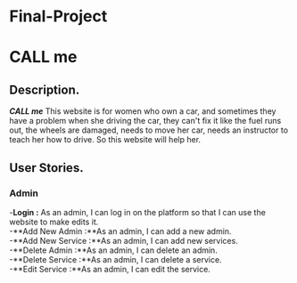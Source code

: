# Final-Project
# CALL me

<!-- image for my website -->

## Description.

***CALL me*** This website is for women who own a car, and sometimes they have a problem when she driving the car, they can't fix it like the fuel runs out,  the wheels are damaged, needs to move her car,  needs an instructor to teach her how to drive.
So this website will help her.

## User Stories.

### Admin
-**Login :** As an admin, I can log in on the platform so that I can use the website to make edits it.<br />
-**Add New Admin :**As an admin, I can add a new admin.<br />
-**Add New Service :**As an admin, I can add new services.<br />
-**Delete Admin :**As an admin, I can delete an admin.<br />
-**Delete Service :**As an admin, I can delete a service. <br />
-**Edit Service :**As an admin, I can edit the service.<br />



